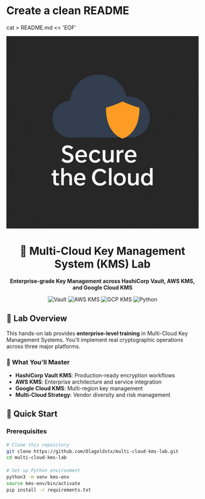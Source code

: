 # Create a clean README
cat > README.md << 'EOF'
<p align="center">
  <img src="docs/images/secure-the-cloud-banner.png" alt="Secure the Cloud - Multi-Cloud KMS Lab" width="800"/>
</p>

<h1 align="center">
🔐 Multi-Cloud Key Management System (KMS) Lab
</h1>

<p align="center">
  <strong>Enterprise-grade Key Management across HashiCorp Vault, AWS KMS, and Google Cloud KMS</strong>
</p>

<p align="center">
  <img src="https://img.shields.io/badge/HashiCorp-Vault-red?style=for-the-badge&logo=vault" alt="Vault" />
  <img src="https://img.shields.io/badge/AWS-KMS-orange?style=for-the-badge&logo=amazon-aws" alt="AWS KMS" />
  <img src="https://img.shields.io/badge/Google%20Cloud-KMS-blue?style=for-the-badge&logo=google-cloud" alt="GCP KMS" />
  <img src="https://img.shields.io/badge/Python-3.8%2B-green?style=for-the-badge&logo=python" alt="Python" />
</p>

## 🎯 Lab Overview

This hands-on lab provides **enterprise-level training** in Multi-Cloud Key Management Systems. You'll implement real cryptographic operations across three major platforms.

### 🌟 What You'll Master
- **HashiCorp Vault KMS**: Production-ready encryption workflows
- **AWS KMS**: Enterprise architecture and service integration  
- **Google Cloud KMS**: Multi-region key management
- **Multi-Cloud Strategy**: Vendor diversity and risk management

## 🚀 Quick Start

### Prerequisites
```bash
# Clone this repository
git clone https://github.com/Olagoldstx/multi-cloud-kms-lab.git
cd multi-cloud-kms-lab

# Set up Python environment
python3 -m venv kms-env
source kms-env/bin/activate
pip install -r requirements.txt


